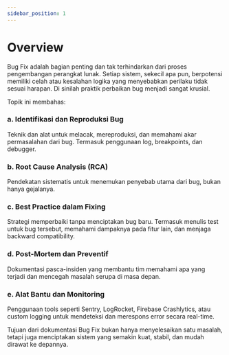 ```yaml
---
sidebar_position: 1
---
```


# Overview

Bug Fix adalah bagian penting dan tak terhindarkan dari proses pengembangan perangkat lunak. Setiap sistem, sekecil apa pun, berpotensi memiliki celah atau kesalahan logika yang menyebabkan perilaku tidak sesuai harapan. Di sinilah praktik perbaikan bug menjadi sangat krusial.

Topik ini membahas:

### a. Identifikasi dan Reproduksi Bug
Teknik dan alat untuk melacak, mereproduksi, dan memahami akar permasalahan dari bug. Termasuk penggunaan log, breakpoints, dan debugger.

### b. Root Cause Analysis (RCA)
Pendekatan sistematis untuk menemukan penyebab utama dari bug, bukan hanya gejalanya.

### c. Best Practice dalam Fixing
Strategi memperbaiki tanpa menciptakan bug baru. Termasuk menulis test untuk bug tersebut, memahami dampaknya pada fitur lain, dan menjaga backward compatibility.

### d. Post-Mortem dan Preventif
Dokumentasi pasca-insiden yang membantu tim memahami apa yang terjadi dan mencegah masalah serupa di masa depan.

### e. Alat Bantu dan Monitoring
Penggunaan tools seperti Sentry, LogRocket, Firebase Crashlytics, atau custom logging untuk mendeteksi dan merespons error secara real-time.

Tujuan dari dokumentasi Bug Fix bukan hanya menyelesaikan satu masalah, tetapi juga menciptakan sistem yang semakin kuat, stabil, dan mudah dirawat ke depannya.

